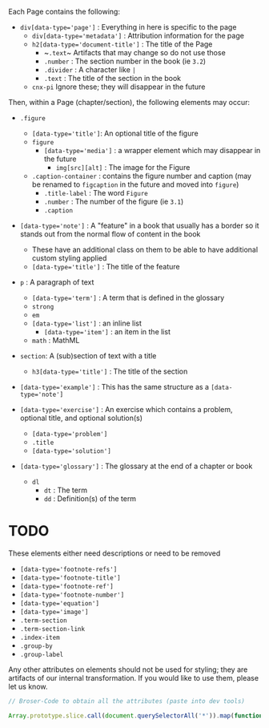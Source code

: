 Each Page contains the following:

- `div[data-type='page']` : Everything in here is specific to the page
  - `div[data-type='metadata']` : Attribution information for the page
  - `h2[data-type='document-title']` : The title of the Page
    - ~`.text`~ Artifacts that may change so do not use those
    - `.number` : The section number in the book (ie `3.2`)
    - `.divider` : A character like ` | `
    - `.text` : The title of the section in the book
  - `cnx-pi` Ignore these; they will disappear in the future


Then, within a Page (chapter/section), the following elements may occur:

- `.figure`
  - `[data-type='title']`: An optional title of the figure
  - `figure`
    - `[data-type='media']` : a wrapper element which may disappear in the future
      - `img[src][alt]` : The image for the Figure
  - `.caption-container` : contains the figure number and caption (may be renamed to `figcaption` in the future and moved into `figure`)
    - `.title-label` : The word `Figure`
    - `.number` : The number of the figure (ie `3.1`)
    - `.caption`

- `[data-type='note']` : A "feature" in a book that usually has a border so it stands out from the normal flow of content in the book
  - These have an additional class on them to be able to have additional custom styling applied
  - `[data-type='title']` : The title of the feature

- `p` : A paragraph of text
  - `[data-type='term']` : A term that is defined in the glossary
  - `strong`
  - `em`
  - `[data-type='list']` : an inline list
    - `[data-type='item']` : an item in the list
  - `math` : MathML

- `section`: A (sub)section of text with a title
  - `h3[data-type='title']` : The title of the section

- `[data-type='example']` : This has the same structure as a `[data-type='note']`
- `[data-type='exercise']` : An exercise which contains a problem, optional title, and optional solution(s)
  - `[data-type='problem']`
  - `.title`
  - `[data-type='solution']`
  

- `[data-type='glossary']` : The glossary at the end of a chapter or book
  - `dl`
    - `dt` : The term
    - `dd` : Definition(s) of the term

# TODO

These elements either need descriptions or need to be removed

- `[data-type='footnote-refs']`
- `[data-type='footnote-title']`
- `[data-type='footnote-ref']`
- `[data-type='footnote-number']`
- `[data-type='equation']`
- `[data-type='image']`
- `.term-section`
- `.term-section-link`
- `.index-item`
- `.group-by`
- `.group-label`


Any other attributes on elements should not be used for styling; they are artifacts of our internal transformation. If you would like to use them, please let us know.



```js
// Broser-Code to obtain all the attributes (paste into dev tools)

Array.prototype.slice.call(document.querySelectorAll('*')).map(function(el) { if (el.getAttribute('data-type')) { return "[data-type='" + el.getAttribute('data-type') + "']"; } else if (el.className) {return "." + el.className.split(' ').join('.') } else {return el.tagName.toLowerCase()} })
```
